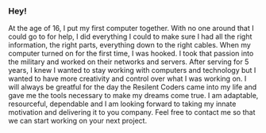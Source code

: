### Hey!

At the age of 16, I put my first computer together. With no one around that I could go to for help, I did everything I could to make sure I had all the right information, the right parts, everything down to the right cables. When my computer turned on for the first time, I was hooked. I took that passion into the military and worked on their networks and servers. After serving for 5 years, I knew I wanted to stay working with computers and technology but I wanted to have more creativity and control over what I was working on. I will always be greatful for the day the Resilent Coders came into my life and gave me the tools necessary to make my dreams come true. I am adaptable, resourceful, dependable and I am looking forward to taking my innate motivation and delivering it to you company. Feel free to contact me so that we can start working on your next project.
